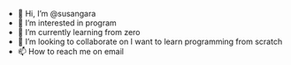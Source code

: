 - 👋 Hi, I’m @susangara
- 👀 I’m interested in program
- 🌱 I’m currently learning from zero
- 💞️ I’m looking to collaborate on I want to learn programming from scratch
- 📫 How to reach me on email

<!---
susangara/susangara is a ✨ special ✨ repository because its `README.md` (this file) appears on your GitHub profile.
You can click the Preview link to take a look at your changes.
--->
